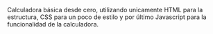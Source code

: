 Calculadora básica desde cero,  utilizando unicamente HTML para la estructura, CSS para un poco de estilo y por último Javascript para la funcionalidad de la calculadora.
